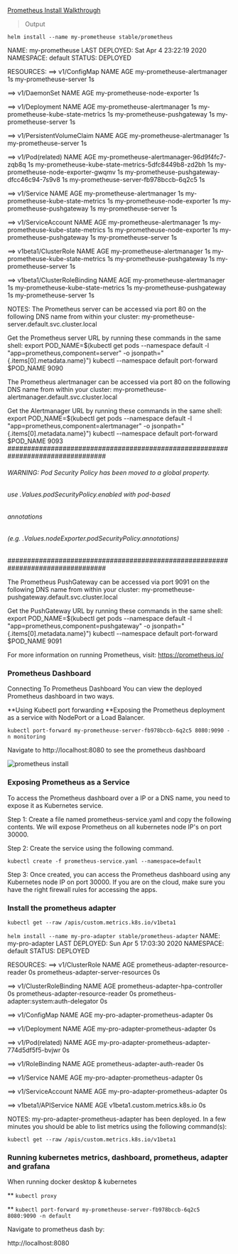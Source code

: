 [Prometheus Install Walkthrough](https://devopscube.com/setup-prometheus-monitoring-on-kubernetes/)

> Output

```helm install --name my-prometheuse stable/prometheus```

NAME: my-prometheuse
LAST DEPLOYED: Sat Apr 4 23:22:19 2020
NAMESPACE: default
STATUS: DEPLOYED

RESOURCES:
==> v1/ConfigMap
NAME AGE
my-prometheuse-alertmanager 1s
my-prometheuse-server 1s

==> v1/DaemonSet
NAME AGE
my-prometheuse-node-exporter 1s

==> v1/Deployment
NAME AGE
my-prometheuse-alertmanager 1s
my-prometheuse-kube-state-metrics 1s
my-prometheuse-pushgateway 1s
my-prometheuse-server 1s

==> v1/PersistentVolumeClaim
NAME AGE
my-prometheuse-alertmanager 1s
my-prometheuse-server 1s

==> v1/Pod(related)
NAME AGE
my-prometheuse-alertmanager-96d9f4fc7-zqb8q 1s
my-prometheuse-kube-state-metrics-5dfc8449b8-zd2bh 1s
my-prometheuse-node-exporter-gwqmv 1s
my-prometheuse-pushgateway-dfcc46c94-7s9v8 1s
my-prometheuse-server-fb978bccb-6q2c5 1s

==> v1/Service
NAME AGE
my-prometheuse-alertmanager 1s
my-prometheuse-kube-state-metrics 1s
my-prometheuse-node-exporter 1s
my-prometheuse-pushgateway 1s
my-prometheuse-server 1s

==> v1/ServiceAccount
NAME AGE
my-prometheuse-alertmanager 1s
my-prometheuse-kube-state-metrics 1s
my-prometheuse-node-exporter 1s
my-prometheuse-pushgateway 1s
my-prometheuse-server 1s

==> v1beta1/ClusterRole
NAME AGE
my-prometheuse-alertmanager 1s
my-prometheuse-kube-state-metrics 1s
my-prometheuse-pushgateway 1s
my-prometheuse-server 1s

==> v1beta1/ClusterRoleBinding
NAME AGE
my-prometheuse-alertmanager 1s
my-prometheuse-kube-state-metrics 1s
my-prometheuse-pushgateway 1s
my-prometheuse-server 1s

NOTES:
The Prometheus server can be accessed via port 80 on the following DNS name from within your cluster:
my-prometheuse-server.default.svc.cluster.local

Get the Prometheus server URL by running these commands in the same shell:
export POD\_NAME=$(kubectl get pods --namespace default -l "app=prometheus,component=server" -o jsonpath="{.items[0].metadata.name}")
kubectl --namespace default port-forward $POD\_NAME 9090

The Prometheus alertmanager can be accessed via port 80 on the following DNS name from within your cluster:
my-prometheuse-alertmanager.default.svc.cluster.local

Get the Alertmanager URL by running these commands in the same shell:
export POD\_NAME=$(kubectl get pods --namespace default -l "app=prometheus,component=alertmanager" -o jsonpath="{.items[0].metadata.name}")
kubectl --namespace default port-forward $POD\_NAME 9093
#################################################################################

###### WARNING: Pod Security Policy has been moved to a global property.

###### use .Values.podSecurityPolicy.enabled with pod-based

###### annotations

###### (e.g. .Values.nodeExporter.podSecurityPolicy.annotations)

#################################################################################

The Prometheus PushGateway can be accessed via port 9091 on the following DNS name from within your cluster:
my-prometheuse-pushgateway.default.svc.cluster.local

Get the PushGateway URL by running these commands in the same shell:
export POD\_NAME=$(kubectl get pods --namespace default -l "app=prometheus,component=pushgateway" -o jsonpath="{.items[0].metadata.name}")
kubectl --namespace default port-forward $POD\_NAME 9091

For more information on running Prometheus, visit:
https://prometheus.io/

### Prometheus Dashboard

Connecting To Prometheus Dashboard
You can view the deployed Prometheus dashboard in two ways.

\*\*Using Kubectl port forwarding
\*\*Exposing the Prometheus deployment as a service with NodePort or a Load Balancer.

`kubectl port-forward my-prometheuse-server-fb978bccb-6q2c5 8080:9090 -n monitoring`

Navigate to http://localhost:8080 to see the prometheus dashboard

![prometheus install](../images/prometheus-install.png)

### Exposing Prometheus as a Service

To access the Prometheus dashboard over a IP or a DNS name, you need to expose it as Kubernetes service.

Step 1: Create a file named prometheus-service.yaml and copy the following contents. We will expose Prometheus on all kubernetes node IP's on port 30000.

Step 2: Create the service using the following command.

```kubectl create -f prometheus-service.yaml --namespace=default```

Step 3: Once created, you can access the Prometheus dashboard using any Kubernetes node IP on port 30000. If you are on the cloud, make sure you have the right firewall rules for accessing the apps.

### Install the prometheus adapter

```kubectl get --raw /apis/custom.metrics.k8s.io/v1beta1```

```helm install --name my-pro-adapter stable/prometheus-adapter```
NAME: my-pro-adapter
LAST DEPLOYED: Sun Apr 5 17:03:30 2020
NAMESPACE: default
STATUS: DEPLOYED

RESOURCES:
==> v1/ClusterRole
NAME AGE
prometheus-adapter-resource-reader 0s
prometheus-adapter-server-resources 0s

==> v1/ClusterRoleBinding
NAME AGE
prometheus-adapter-hpa-controller 0s
prometheus-adapter-resource-reader 0s
prometheus-adapter:system:auth-delegator 0s

==> v1/ConfigMap
NAME AGE
my-pro-adapter-prometheus-adapter 0s

==> v1/Deployment
NAME AGE
my-pro-adapter-prometheus-adapter 0s

==> v1/Pod(related)
NAME AGE
my-pro-adapter-prometheus-adapter-774d5df5f5-bvjwr 0s

==> v1/RoleBinding
NAME AGE
prometheus-adapter-auth-reader 0s

==> v1/Service
NAME AGE
my-pro-adapter-prometheus-adapter 0s

==> v1/ServiceAccount
NAME AGE
my-pro-adapter-prometheus-adapter 0s

==> v1beta1/APIService
NAME AGE
v1beta1.custom.metrics.k8s.io 0s

NOTES:
my-pro-adapter-prometheus-adapter has been deployed.
In a few minutes you should be able to list metrics using the following command(s):

```kubectl get --raw /apis/custom.metrics.k8s.io/v1beta1```

### Running kubernetes metrics, dashboard, prometheus, adapter and grafana

When running docker desktop & kubernetes

\*\* `kubectl proxy`

\*\* `kubectl port-forward my-prometheuse-server-fb978bccb-6q2c5 8080:9090 -n default`

Navigate to prometheus dash by:

http://localhost:8080